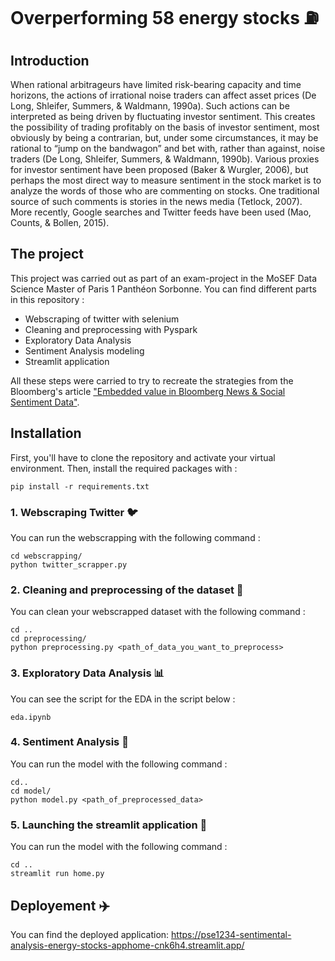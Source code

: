 # Overperforming 58 energy stocks :fuelpump:

## Introduction 
When rational arbitrageurs have limited risk-bearing capacity and time horizons, the actions of irrational noise traders can affect asset prices (De Long, Shleifer, Summers, & Waldmann, 1990a). Such actions can be interpreted as being driven by fluctuating investor sentiment. This creates the possibility of trading profitably on the basis of investor sentiment, most obviously by being a contrarian, but, under some circumstances, it may be rational to “jump on the bandwagon” and bet with, rather than against, noise traders (De Long, Shleifer, Summers, & Waldmann, 1990b). Various proxies for investor sentiment have been proposed (Baker & Wurgler, 2006), but perhaps the most direct way to measure sentiment in the stock market is to analyze the words of those who are commenting on stocks. One traditional source of such comments is stories in the news media (Tetlock, 2007). More recently, Google searches and Twitter feeds have been used (Mao, Counts, & Bollen, 2015). 

## The project 

This project was carried out as part of an exam-project in the MoSEF Data Science Master of Paris 1 Panthéon Sorbonne. You can find different parts in this repository :

- Webscraping of twitter with selenium
- Cleaning and preprocessing with Pyspark
- Exploratory Data Analysis
- Sentiment Analysis modeling
- Streamlit application

All these steps were carried to try to recreate the strategies from the Bloomberg's article ["Embedded value in Bloomberg News & Social Sentiment Data"](https://developer.twitter.com/content/dam/developer-twitter/pdfs-and-files/Bloomberg-Twitter-Data-Research-Report.pdf).

## Installation

First, you'll have to clone the repository and activate your virtual environment.
Then,  install the required packages with : 

```
pip install -r requirements.txt
```

### 1. Webscraping Twitter :bird:
You can run the webscrapping with the following command : 

```
cd webscrapping/
python twitter_scrapper.py 
```

### 2. Cleaning and preprocessing of the dataset :potable_water:
You can clean your webscrapped dataset with the following command : 

```
cd ..
cd preprocessing/
python preprocessing.py <path_of_data_you_want_to_preprocess>
```

### 3. Exploratory Data Analysis :bar_chart:
You can see the script for the EDA in the script below : 
```
eda.ipynb
```

### 4. Sentiment Analysis :two_men_holding_hands:
You can run the model with the following command : 
```
cd..
cd model/
python model.py <path_of_preprocessed_data>
```

### 5. Launching the streamlit application :rocket:
You can run the model with the following command : 

```
cd ..
streamlit run home.py
```

## Deployement :airplane:
You can find the deployed application: https://pse1234-sentimental-analysis-energy-stocks-apphome-cnk6h4.streamlit.app/

